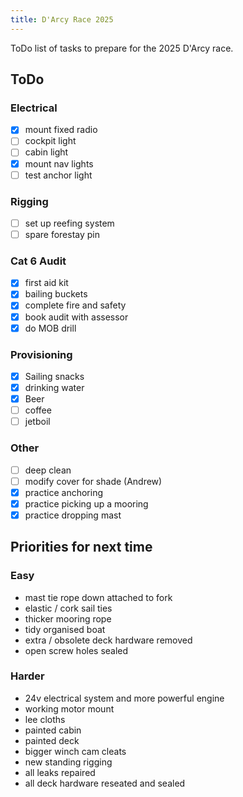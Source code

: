 ```yaml
---
title: D'Arcy Race 2025
---
```


ToDo list of tasks to prepare for the 2025 D'Arcy race.

## ToDo

### Electrical

- [x] mount fixed radio
- [ ] cockpit light
- [ ] cabin light
- [x] mount nav lights
- [ ] test anchor light

### Rigging

- [ ] set up reefing system
- [ ] spare forestay pin

### Cat 6 Audit

- [x] first aid kit
- [x] bailing buckets
- [x] complete fire and safety
- [x] book audit with assessor
- [x] do MOB drill

### Provisioning

- [x] Sailing snacks
- [x] drinking water
- [x] Beer
- [ ] coffee
- [ ] jetboil

### Other

- [ ] deep clean
- [ ] modify cover for shade (Andrew)
- [x] practice anchoring
- [x] practice picking up a mooring
- [x] practice dropping mast

## Priorities for next time

### Easy

- mast tie rope down attached to fork
- elastic / cork sail ties
- thicker mooring rope
- tidy organised boat
- extra / obsolete deck hardware removed
- open screw holes sealed

### Harder

- 24v electrical system and more powerful engine
- working motor mount
- lee cloths
- painted cabin
- painted deck
- bigger winch cam cleats
- new standing rigging
- all leaks repaired
- all deck hardware reseated and sealed

